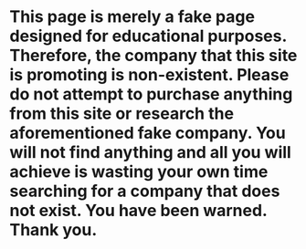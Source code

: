 # This page is merely a fake page designed for educational purposes. Therefore, the company that this site is promoting is non-existent. Please do not attempt to purchase anything from this site or research the aforementioned fake company. You will not find anything and all you will achieve is wasting your own time searching for a company that does not exist. You have been warned. Thank you.
